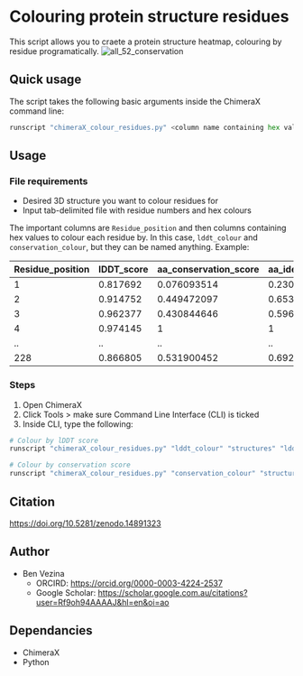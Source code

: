 # Colouring protein structure residues
This script allows you to craete a protein structure heatmap, colouring by residue programatically.
![all_52_conservation](https://github.com/user-attachments/assets/1d3a6401-a957-490f-8cd3-bcddedef8053)

## Quick usage

The script takes the following basic arguments inside the ChimeraX command line:
```python
runscript "chimeraX_colour_residues.py" <column name containing hex values> <directory containing structures> <tab-delimited file containing desired values>
```

## Usage

### File requirements
- Desired 3D structure you want to colour residues for
- Input tab-delimited file with residue numbers and hex colours

The important columns are `Residue_position` and then columns containing hex values to colour each residue by. In this case, `lddt_colour` and `conservation_colour`, but they can be named anything. Example:

|Residue_position|lDDT_score|aa_conservation_score|aa_ident_conservation_score|lddt_colour|conservation_colour|
|---|---|---|---|---|---|
|1|0.817692|0.076093514|0.230769231|#007778|#FCEBA8|
|2|0.914752|0.449472097|0.653846154|#00686F|#F7B275|
|3|0.962377|0.430844646|0.596153846|#00616A|#F7B376|
|4|0.974145|1|1|#006069|#E24C80|
|..|..|..|..|..|..|
|228|0.866805|0.531900452|0.692307692|#007073|#F5A370|


### Steps
1. Open ChimeraX
2. Click Tools > make sure Command Line Interface (CLI) is ticked
3. Inside CLI, type the following:
```python
# Colour by lDDT score
runscript "chimeraX_colour_residues.py" "lddt_colour" "structures" "lddt_conservation_scores.tsv"

# Colour by conservation score
runscript "chimeraX_colour_residues.py" "conservation_colour" "structures" "lddt_conservation_scores.tsv"
```

## Citation
https://doi.org/10.5281/zenodo.14891323

## Author

- Ben Vezina
  - ORCIRD: https://orcid.org/0000-0003-4224-2537
  - Google Scholar: https://scholar.google.com.au/citations?user=Rf9oh94AAAAJ&hl=en&oi=ao


## Dependancies

- ChimeraX
- Python
